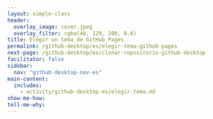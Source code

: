 ```yaml
---
layout: simple-class
header:
  overlay_image: cover.jpeg
  overlay_filter: rgba(46, 129, 200, 0.6)
title: Elegir un tema de GitHub Pages
permalink: /github-desktop/es/elegir-tema-github-pages
next-page: /github-desktop/es/clonar-repositorio-github-desktop
facilitator: false
sidebar:
  nav: "github-desktop-nav-es"
main-content:
  includes:
    - activity/github-desktop-es/elegir-tema.md
show-me-how:
tell-me-why:
---
```

